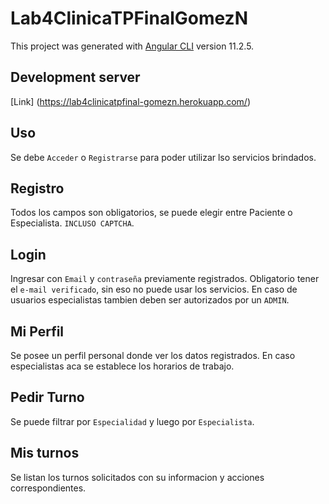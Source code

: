 # Lab4ClinicaTPFinalGomezN

This project was generated with [Angular CLI](https://github.com/angular/angular-cli) version 11.2.5.

## Development server

[Link] (https://lab4clinicatpfinal-gomezn.herokuapp.com/)

## Uso

Se debe `Acceder` o `Registrarse` para poder utilizar lso servicios brindados.

## Registro

Todos los campos son obligatorios, se puede elegir entre Paciente o Especialista. `INCLUSO CAPTCHA`.

## Login

Ingresar con `Email` y `contraseña` previamente registrados. Obligatorio tener el `e-mail verificado`, sin eso no puede usar los servicios. En caso de usuarios especialistas tambien deben ser autorizados por un `ADMIN`.

## Mi Perfil

Se posee un perfil personal donde ver los datos registrados. En caso especialistas aca se establece los horarios de trabajo.

## Pedir Turno

Se puede filtrar por `Especialidad` y luego por `Especialista`.

## Mis turnos

Se listan los turnos solicitados con su informacion y acciones correspondientes.



<!-- Run `ng generate component component-name` to generate a new component. You can also use `ng generate directive|pipe|service|class|guard|interface|enum|module`.

## Build

Run `ng build` to build the project. The build artifacts will be stored in the `dist/` directory. Use the `--prod` flag for a production build.

## Running unit tests

Run `ng test` to execute the unit tests via [Karma](https://karma-runner.github.io).

## Running end-to-end tests

Run `ng e2e` to execute the end-to-end tests via [Protractor](http://www.protractortest.org/).

## Further help

To get more help on the Angular CLI use `ng help` or go check out the [Angular CLI Overview and Command Reference](https://angular.io/cli) page. -->
